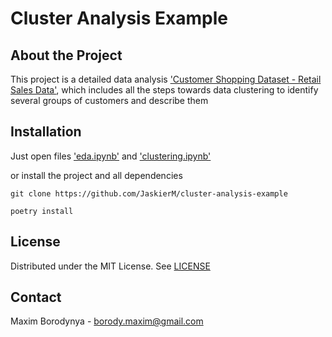 # Cluster Analysis Example

## About the Project

This project is a detailed data analysis ['Customer Shopping Dataset - Retail Sales Data'](https://www.kaggle.com/datasets/mehmettahiraslan/customer-shopping-dataset), which includes all the steps towards data clustering to identify several groups of customers and describe them

## Installation

Just open files ['eda.ipynb'](notebooks/eda.ipynb) and ['clustering.ipynb'](notebooks/clustering.ipynb)

or install the project and all dependencies

```
git clone https://github.com/JaskierM/cluster-analysis-example
```
```
poetry install
```

## License

Distributed under the MIT License. See [LICENSE](LICENSE)

## Contact

Maxim Borodynya - borody.maxim@gmail.com
